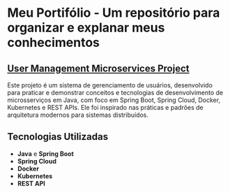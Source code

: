# Meu Portifólio - Um repositório para organizar e explanar meus conhecimentos

## [User Management Microservices Project](https://github.com/romulo-analist-dev/java-spring-microservices/tree/main)

Este projeto é um sistema de gerenciamento de usuários, desenvolvido para praticar e demonstrar conceitos e tecnologias de desenvolvimento de microsserviços em Java, com foco em Spring Boot, Spring Cloud, Docker, Kubernetes e REST APIs. Ele foi inspirado nas práticas e padrões de arquitetura modernos para sistemas distribuídos.

## Tecnologias Utilizadas

- **Java** e **Spring Boot**
- **Spring Cloud**
- **Docker**
- **Kubernetes**
- **REST API**

